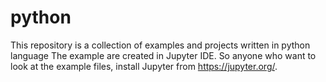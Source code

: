 # python
This repository is a collection of examples and projects written in python language
The example are created in Jupyter IDE. So anyone who want to look at the example files, install Jupyter from https://jupyter.org/.